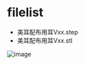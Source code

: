 # filelist

- 美耳配布用耳Vxx.step  
- 美耳配布用耳Vxx.stl

  
![image](https://user-images.githubusercontent.com/85532743/219562735-874a8528-919a-4d29-8916-b505a911700c.png)
